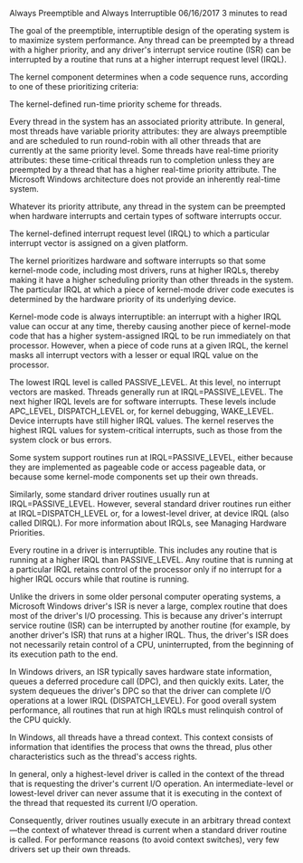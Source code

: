 Always Preemptible and Always Interruptible
06/16/2017
3 minutes to read
 
The goal of the preemptible, interruptible design of the operating system is to maximize system performance. Any thread can be preempted by a thread with a higher priority, and any driver's interrupt service routine (ISR) can be interrupted by a routine that runs at a higher interrupt request level (IRQL).

The kernel component determines when a code sequence runs, according to one of these prioritizing criteria:

The kernel-defined run-time priority scheme for threads.

Every thread in the system has an associated priority attribute. In general, most threads have variable priority attributes: they are always preemptible and are scheduled to run round-robin with all other threads that are currently at the same priority level. Some threads have real-time priority attributes: these time-critical threads run to completion unless they are preempted by a thread that has a higher real-time priority attribute. The Microsoft Windows architecture does not provide an inherently real-time system.

Whatever its priority attribute, any thread in the system can be preempted when hardware interrupts and certain types of software interrupts occur.

The kernel-defined interrupt request level (IRQL) to which a particular interrupt vector is assigned on a given platform.

The kernel prioritizes hardware and software interrupts so that some kernel-mode code, including most drivers, runs at higher IRQLs, thereby making it have a higher scheduling priority than other threads in the system. The particular IRQL at which a piece of kernel-mode driver code executes is determined by the hardware priority of its underlying device.

Kernel-mode code is always interruptible: an interrupt with a higher IRQL value can occur at any time, thereby causing another piece of kernel-mode code that has a higher system-assigned IRQL to be run immediately on that processor. However, when a piece of code runs at a given IRQL, the kernel masks all interrupt vectors with a lesser or equal IRQL value on the processor.

The lowest IRQL level is called PASSIVE_LEVEL. At this level, no interrupt vectors are masked. Threads generally run at IRQL=PASSIVE_LEVEL. The next higher IRQL levels are for software interrupts. These levels include APC_LEVEL, DISPATCH_LEVEL or, for kernel debugging, WAKE_LEVEL. Device interrupts have still higher IRQL values. The kernel reserves the highest IRQL values for system-critical interrupts, such as those from the system clock or bus errors.

Some system support routines run at IRQL=PASSIVE_LEVEL, either because they are implemented as pageable code or access pageable data, or because some kernel-mode components set up their own threads.

Similarly, some standard driver routines usually run at IRQL=PASSIVE_LEVEL. However, several standard driver routines run either at IRQL=DISPATCH_LEVEL or, for a lowest-level driver, at device IRQL (also called DIRQL). For more information about IRQLs, see Managing Hardware Priorities.

Every routine in a driver is interruptible. This includes any routine that is running at a higher IRQL than PASSIVE_LEVEL. Any routine that is running at a particular IRQL retains control of the processor only if no interrupt for a higher IRQL occurs while that routine is running.

Unlike the drivers in some older personal computer operating systems, a Microsoft Windows driver's ISR is never a large, complex routine that does most of the driver's I/O processing. This is because any driver's interrupt service routine (ISR) can be interrupted by another routine (for example, by another driver's ISR) that runs at a higher IRQL. Thus, the driver's ISR does not necessarily retain control of a CPU, uninterrupted, from the beginning of its execution path to the end.

In Windows drivers, an ISR typically saves hardware state information, queues a deferred procedure call (DPC), and then quickly exits. Later, the system dequeues the driver's DPC so that the driver can complete I/O operations at a lower IRQL (DISPATCH_LEVEL). For good overall system performance, all routines that run at high IRQLs must relinquish control of the CPU quickly.

In Windows, all threads have a thread context. This context consists of information that identifies the process that owns the thread, plus other characteristics such as the thread's access rights.

In general, only a highest-level driver is called in the context of the thread that is requesting the driver's current I/O operation. An intermediate-level or lowest-level driver can never assume that it is executing in the context of the thread that requested its current I/O operation.

Consequently, driver routines usually execute in an arbitrary thread context—the context of whatever thread is current when a standard driver routine is called. For performance reasons (to avoid context switches), very few drivers set up their own threads.